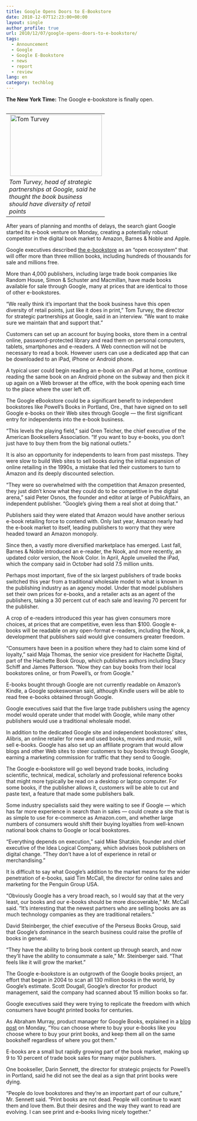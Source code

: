 ```yaml
---
title: Google Opens Doors to E-Bookstore
date: 2010-12-07T12:23:00+00:00
layout: single
author_profile: true
url: 2010/12/07/google-opens-doors-to-e-bookstore/
tags:
  - Announcement
  - Google
  - Google E-Bookstore
  - news
  - report
  - review
lang: en
category: techblog
---
```

**The New York Time:** The Google e-bookstore is finally open.

<table border="0" cellspacing="0" cellpadding="0" width="250" align="right">
  <tr>
    <td valign="top" width="250">
      <a href="http://lh6.ggpht.com/_vaUVXcmC3OI/TP4gG84EFdI/AAAAAAAADZY/3luVpsHSEF8/s1600-h/ebooksstorejp-popup%5B5%5D.jpg"><img title="Tom Turvey, head of strategic partnerships at Google, said he thought the book business should have diversity of retail points" border="0" alt="Tom Turvey" align="right" src="http://lh5.ggpht.com/_vaUVXcmC3OI/TP4gIJuKCGI/AAAAAAAADZc/kRqYUPJSzSk/ebooksstorejp-popup_thumb%5B3%5D.jpg?imgmax=800" width="250" height="167" /></a>
    </td>
  </tr>
  
  <tr>
    <td valign="top" width="250">
      <em>Tom Turvey, head of strategic partnerships at Google, said he thought the book business should have diversity of retail points</em>
    </td>
  </tr>
</table>

After years of planning and months of delays, the search giant Google started its e-book venture on Monday, creating a potentially robust competitor in the digital book market to Amazon, Barnes & Noble and Apple.

Google executives described [the e-bookstore](http://books.google.com/ebooks) as an “open ecosystem” that will offer more than three million books, including hundreds of thousands for sale and millions free.

More than 4,000 publishers, including large trade book companies like Random House, Simon & Schuster and Macmillan, have made books available for sale through Google, many at prices that are identical to those of other e-bookstores.

“We really think it’s important that the book business have this open diversity of retail points, just like it does in print,” Tom Turvey, the director for strategic partnerships at Google, said in an interview. “We want to make sure we maintain that and support that.”

Customers can set up an account for buying books, store them in a central online, password-protected library and read them on personal computers, tablets, smartphones and e-readers. A Web connection will not be necessary to read a book. However users can use a dedicated app that can be downloaded to an iPad, iPhone or Android phone.

A typical user could begin reading an e-book on an iPad at home, continue reading the same book on an Android phone on the subway and then pick it up again on a Web browser at the office, with the book opening each time to the place where the user left off.

<a name="more"></a> 

The Google eBookstore could be a significant benefit to independent bookstores like Powell’s Books in Portland, Ore., that have signed on to sell Google e-books on their Web sites through Google — the first significant entry for independents into the e-book business.

“This levels the playing field,” said Oren Teicher, the chief executive of the American Booksellers Association. “If you want to buy e-books, you don’t just have to buy them from the big national outlets.”

It is also an opportunity for independents to learn from past missteps. They were slow to build Web sites to sell books during the initial expansion of online retailing in the 1990s, a mistake that led their customers to turn to Amazon and its deeply discounted selection.

“They were so overwhelmed with the competition that Amazon presented, they just didn’t know what they could do to be competitive in the digital arena,” said Peter Osnos, the founder and editor at large of PublicAffairs, an independent publisher. “Google’s giving them a real shot at doing that.”

Publishers said they were elated that Amazon would have another serious e-book retailing force to contend with. Only last year, Amazon nearly had the e-book market to itself, leading publishers to worry that they were headed toward an Amazon monopoly.

Since then, a vastly more diversified marketplace has emerged. Last fall, Barnes & Noble introduced an e-reader, the Nook, and more recently, an updated color version, the Nook Color. In April, Apple unveiled the iPad, which the company said in October had sold 7.5 million units.

Perhaps most important, five of the six largest publishers of trade books switched this year from a traditional wholesale model to what is known in the publishing industry as an agency model. Under that model publishers set their own prices for e-books, and a retailer acts as an agent of the publishers, taking a 30 percent cut of each sale and leaving 70 percent for the publisher.

A crop of e-readers introduced this year has given consumers more choices, at prices that are competitive, even less than $100. Google e-books will be readable on any open-format e-readers, including the Nook, a development that publishers said would give consumers greater freedom.

“Consumers have been in a position where they had to claim some kind of loyalty,” said Maja Thomas, the senior vice president for Hachette Digital, part of the Hachette Book Group, which publishes authors including Stacy Schiff and James Patterson. “Now they can buy books from their local bookstores online, or from Powell’s, or from Google.”

E-books bought through Google are not currently readable on Amazon’s Kindle, a Google spokeswoman said, although Kindle users will be able to read free e-books obtained through Google.

Google executives said that the five large trade publishers using the agency model would operate under that model with Google, while many other publishers would use a traditional wholesale model.

In addition to the dedicated Google site and independent bookstores’ sites, Alibris, an online retailer for new and used books, movies and music, will sell e-books. Google has also set up an affiliate program that would allow blogs and other Web sites to steer customers to buy books through Google, earning a marketing commission for traffic that they send to Google.

The Google e-bookstore will go well beyond trade books, including scientific, technical, medical, scholarly and professional reference books that might more typically be read on a desktop or laptop computer. For some books, if the publisher allows it, customers will be able to cut and paste text, a feature that made some publishers balk.

Some industry specialists said they were waiting to see if Google — which has far more experience in search than in sales — could create a site that is as simple to use for e-commerce as Amazon.com, and whether large numbers of consumers would shift their buying loyalties from well-known national book chains to Google or local bookstores.

“Everything depends on execution,” said Mike Shatzkin, founder and chief executive of the Idea Logical Company, which advises book publishers on digital change. “They don’t have a lot of experience in retail or merchandising.”

It is difficult to say what Google’s addition to the market means for the wider penetration of e-books, said Tim McCall, the director for online sales and marketing for the Penguin Group USA.

“Obviously Google has a very broad reach, so I would say that at the very least, our books and our e-books should be more discoverable,” Mr. McCall said. “It’s interesting that the newest partners who are selling books are as much technology companies as they are traditional retailers.”

David Steinberger, the chief executive of the Perseus Books Group, said that Google’s dominance in the search business could raise the profile of books in general.

“They have the ability to bring book content up through search, and now they’ll have the ability to consummate a sale,” Mr. Steinberger said. “That feels like it will grow the market.”

The Google e-bookstore is an outgrowth of the Google books project, an effort that began in 2004 to scan all 130 million books in the world, by Google’s estimate. Scott Dougall, Google’s director for product management, said the company had scanned about 15 million books so far.

Google executives said they were trying to replicate the freedom with which consumers have bought printed books for centuries.

As Abraham Murray, product manager for Google Books, explained in a [blog post](http://googleblog.blogspot.com/2010/12/discover-more-than-3-million-google.html) on Monday, “You can choose where to buy your e-books like you choose where to buy your print books, and keep them all on the same bookshelf regardless of where you got them.”

E-books are a small but rapidly growing part of the book market, making up 9 to 10 percent of trade book sales for many major publishers.

One bookseller, Darin Sennett, the director for strategic projects for Powell’s in Portland, said he did not see the deal as a sign that print books were dying.

“People do love bookstores and they’re an important part of our culture,” Mr. Sennett said. “Print books are not dead. People will continue to want them and love them. But their desires and the way they want to read are evolving. I can see print and e-books living nicely together.”